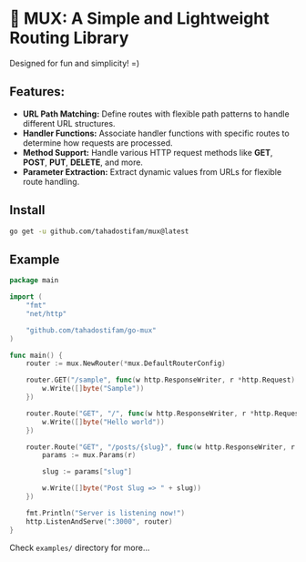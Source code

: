 # 👾 MUX: A Simple and Lightweight Routing Library

Designed for fun and simplicity! =)

## Features:

-   **URL Path Matching:** Define routes with flexible path patterns to handle different URL structures.
-   **Handler Functions:** Associate handler functions with specific routes to determine how requests are processed.
-   **Method Support:** Handle various HTTP request methods like **GET**, **POST**, **PUT**, **DELETE**, and more.
-   **Parameter Extraction:** Extract dynamic values from URLs for flexible route handling.

## Install

```bash
go get -u github.com/tahadostifam/mux@latest
```

## Example

```go
package main

import (
	"fmt"
	"net/http"

	"github.com/tahadostifam/go-mux"
)

func main() {
	router := mux.NewRouter(*mux.DefaultRouterConfig)

	router.GET("/sample", func(w http.ResponseWriter, r *http.Request) {
		w.Write([]byte("Sample"))
	})

	router.Route("GET", "/", func(w http.ResponseWriter, r *http.Request) {
		w.Write([]byte("Hello world"))
	})

	router.Route("GET", "/posts/{slug}", func(w http.ResponseWriter, r *http.Request) {
		params := mux.Params(r)

		slug := params["slug"]

		w.Write([]byte("Post Slug => " + slug))
	})

	fmt.Println("Server is listening now!")
	http.ListenAndServe(":3000", router)
}
```

Check `examples/` directory for more...
